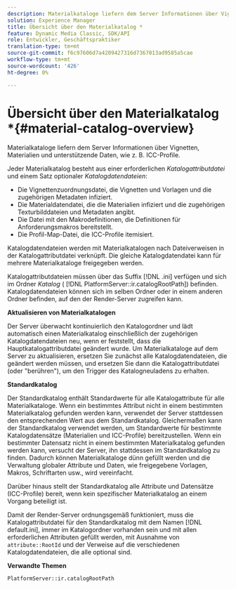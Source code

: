 ```yaml
---
description: Materialkataloge liefern dem Server Informationen über Vignetten, Materialien und unterstützende Daten, wie z. B. ICC-Profile.
solution: Experience Manager
title: Übersicht über den Materialkatalog *
feature: Dynamic Media Classic, SDK/API
role: Entwickler, Geschäftspraktiker
translation-type: tm+mt
source-git-commit: f6c97606d7a4209427316d7367013ad9585a5cae
workflow-type: tm+mt
source-wordcount: '426'
ht-degree: 0%

---
```



# Übersicht über den Materialkatalog *{#material-catalog-overview}

Materialkataloge liefern dem Server Informationen über Vignetten, Materialien und unterstützende Daten, wie z. B. ICC-Profile.

Jeder Materialkatalog besteht aus einer erforderlichen *Katalogattributdatei* und einem Satz optionaler *Katalogdatendateien*:

* Die Vignettenzuordnungsdatei, die Vignetten und Vorlagen und die zugehörigen Metadaten infiziert.
* Die Materialdatendatei, die die Materialien infiziert und die zugehörigen Texturbilddateien und Metadaten angibt.
* Die Datei mit den Makrodefinitionen, die Definitionen für Anforderungsmakros bereitstellt.
* Die Profil-Map-Datei, die ICC-Profile itemisiert.

Katalogdatendateien werden mit Materialkatalogen nach Dateiverweisen in der Katalogattributdatei verknüpft. Die gleiche Katalogdatendatei kann für mehrere Materialkataloge freigegeben werden.

Katalogattributdateien müssen über das Suffix [!DNL .ini] verfügen und sich im Ordner *Katalog* ( [!DNL PlatformServer::ir.catalogRootPath]) befinden. Katalogdatendateien können sich im selben Ordner oder in einem anderen Ordner befinden, auf den der Render-Server zugreifen kann.

**Aktualisieren von Materialkatalogen**

Der Server überwacht kontinuierlich den Katalogordner und lädt automatisch einen Materialkatalog einschließlich der zugehörigen Katalogdatendateien neu, wenn er feststellt, dass die Hauptkatalogattributdatei geändert wurde. Um Materialkataloge auf dem Server zu aktualisieren, ersetzen Sie zunächst alle Katalogdatendateien, die geändert werden müssen, und ersetzen Sie dann die Katalogattributdatei (oder &quot;berühren&quot;), um den Trigger des Katalogneuladens zu erhalten.

**Standardkatalog**

Der Standardkatalog enthält Standardwerte für alle Katalogattribute für alle Materialkataloge. Wenn ein bestimmtes Attribut nicht in einem bestimmten Materialkatalog gefunden werden kann, verwendet der Server stattdessen den entsprechenden Wert aus dem Standardkatalog. Gleichermaßen kann der Standardkatalog verwendet werden, um Standardwerte für bestimmte Katalogdatensätze (Materialien und ICC-Profile) bereitzustellen. Wenn ein bestimmter Datensatz nicht in einem bestimmten Materialkatalog gefunden werden kann, versucht der Server, ihn stattdessen im Standardkatalog zu finden. Dadurch können Materialkataloge dünn gefüllt werden und die Verwaltung globaler Attribute und Daten, wie freigegebene Vorlagen, Makros, Schriftarten usw., wird vereinfacht.

Darüber hinaus stellt der Standardkatalog alle Attribute und Datensätze (ICC-Profile) bereit, wenn kein spezifischer Materialkatalog an einem Vorgang beteiligt ist.

Damit der Render-Server ordnungsgemäß funktioniert, muss die Katalogattributdatei für den Standardkatalog mit dem Namen [!DNL default.ini], immer im Katalogordner vorhanden sein und mit allen erforderlichen Attributen gefüllt werden, mit Ausnahme von `attribute::RootId` und der Verweise auf die verschiedenen Katalogdatendateien, die alle optional sind.

**Verwandte Themen**

`PlatformServer::ir.catalogRootPath`
